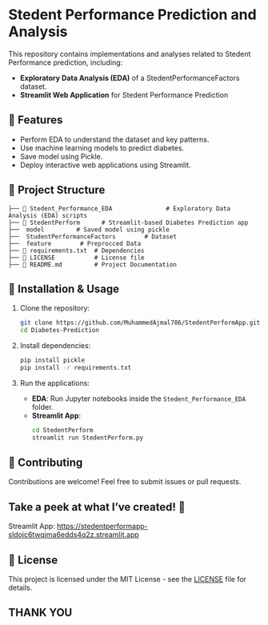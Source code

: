 # Stedent Performance Prediction and Analysis

This repository contains implementations and analyses related to Stedent Performance prediction, including:

- **Exploratory Data Analysis (EDA)** of a StedentPerformanceFactors dataset.
- **Streamlit Web Application** for Stedent Performance Prediction

## 📌 Features
- Perform EDA to understand the dataset and key patterns.
- Use machine learning models to predict diabetes.
- Save model using Pickle.
- Deploy interactive web applications using Streamlit.

## 📂 Project Structure
```
├── 📂 Stedent_Performance_EDA               # Exploratory Data Analysis (EDA) scripts
├── 📂 StedentPerform      # Streamlit-based Diabetes Prediction app
├──  model         # Saved model using pickle
├──  StudentPerformanceFactors        # Dataset
├──  feature        # Preprocced Data
├── 📜 requirements.txt  # Dependencies
├── 📜 LICENSE           # License file
├── 📜 README.md         # Project Documentation
```

## 🚀 Installation & Usage

1. Clone the repository:
   ```bash
   git clone https://github.com/MuhammedAjmal786/StedentPerformApp.git
   cd Diabetes-Prediction
   ```

2. Install dependencies:
   ```bash
   pip install pickle
   pip install -r requirements.txt
   ```

3. Run the applications:
   - **EDA**: Run Jupyter notebooks inside the `Stedent_Performance_EDA` folder.
   - **Streamlit App**:
     ```bash
     cd StedentPerform
     streamlit run StedentPerform.py

## 🤝 Contributing
Contributions are welcome! Feel free to submit issues or pull requests.


## Take a peek at what I’ve created! 👀
Streamlit App: https://stedentperformapp-sldojc6twqjma6edds4q2z.streamlit.app

## 📜 License
This project is licensed under the MIT License - see the [LICENSE](LICENSE) file for details.

## **THANK YOU**
